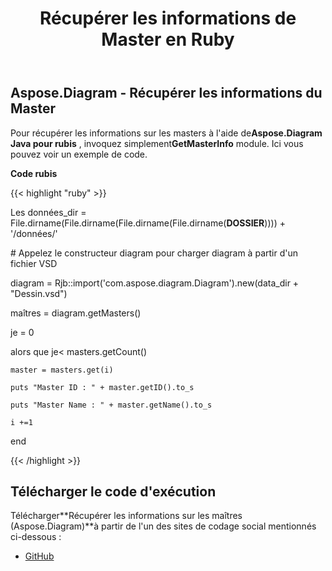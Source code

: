 ﻿---
title: Récupérer les informations de Master en Ruby
type: docs
weight: 30
url: /fr/java/retrieve-the-masters-information-in-ruby/
---
## **Aspose.Diagram - Récupérer les informations du Master**
 Pour récupérer les informations sur les masters à l'aide de**Aspose.Diagram Java pour rubis** , invoquez simplement**GetMasterInfo** module. Ici vous pouvez voir un exemple de code.

**Code rubis**

{{< highlight "ruby" >}}

 Les données_dir = File.dirname(File.dirname(File.dirname(File.dirname(__DOSSIER__)))) + '/données/'

\# Appelez le constructeur diagram pour charger diagram à partir d'un fichier VSD

diagram = Rjb::import('com.aspose.diagram.Diagram').new(data_dir + "Dessin.vsd")

maîtres = diagram.getMasters()

je = 0

 alors que je< masters.getCount()

    master = masters.get(i)

    puts "Master ID : " + master.getID().to_s

    puts "Master Name : " + master.getName().to_s

    i +=1

end

{{< /highlight >}}
## **Télécharger le code d'exécution**
 Télécharger**Récupérer les informations sur les maîtres (Aspose.Diagram)**à partir de l'un des sites de codage social mentionnés ci-dessous :

- [GitHub](https://github.com/asposediagram/Aspose.Diagram-for-Java/blob/master/Plugins/Aspose_Diagram_Java_for_Ruby/lib/asposediagramjava/Masters/getmasterinfo.rb)
